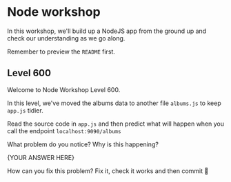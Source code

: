 

# Node workshop

In this workshop, we'll build up a NodeJS app from the ground up and check our understanding as we go along.

Remember to preview the `README` first.


## Level 600

Welcome to Node Workshop Level 600.


In this level, we've moved the albums data to another file `albums.js` to keep `app.js` tidier.


Read the source code in `app.js` and then predict what will happen when you call the endpoint `localhost:9090/albums`


What problem do you notice? Why is this happening?


{YOUR ANSWER HERE}


How can you fix this problem? Fix it, check it works and then commit 💪

 

